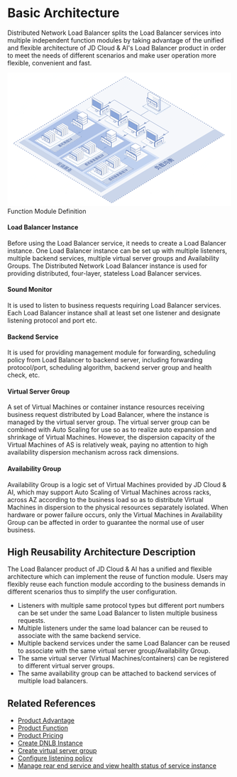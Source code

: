# Basic Architecture

Distributed Network Load Balancer splits the Load Balancer services into multiple independent function modules by taking advantage of the unified and flexible architecture of JD Cloud & AI's Load Balancer product in order to meet the needs of different scenarios and make user operation more flexible, convenient and fast.

  ![DNLB组成架构](../../../../image/Networking/Distributed-Network-Load-Balancer/DNLB-002.png)
Function Module Definition

#### Load Balancer Instance

Before using the Load Balancer service, it needs to create a Load Balancer instance. One Load Balancer instance can be set up with multiple listeners, multiple backend services, multiple virtual server groups and Availability Groups. The Distributed Network Load Balancer instance is used for providing distributed, four-layer, stateless Load Balancer services.
#### Sound Monitor

It is used to listen to business requests requiring Load Balancer services. Each Load Balancer instance shall at least set one listener and designate listening protocol and port etc.
#### Backend Service

It is used for providing management module for forwarding, scheduling policy from Load Balancer to backend server, including forwarding protocol/port, scheduling algorithm, backend server group and health check, etc.
#### Virtual Server Group

A set of Virtual Machines or container instance resources receiving business request distributed by Load Balancer, where the instance is managed by the virtual server group. The virtual server group can be combined with Auto Scaling for use so as to realize auto expansion and shrinkage of Virtual Machines. However, the dispersion capacity of the Virtual Machines of AS is relatively weak, paying no attention to high availability dispersion mechanism across rack dimensions.
#### Availability Group

Availability Group is a logic set of Virtual Machines provided by JD Cloud & AI, which may support Auto Scaling of Virtual Machines across racks, across AZ according to the business load so as to distribute Virtual Machines in dispersion to the physical resources separately isolated. When hardware or power failure occurs, only the Virtual Machines in Availability Group can be affected in order to guarantee the normal use of user business.

## High Reusability Architecture Description

The Load Balancer product of JD Cloud & AI has a unified and flexible architecture which can implement the reuse of function module. Users may flexibly reuse each function module according to the business demands in different scenarios thus to simplify the user configuration.

* Listeners with multiple same protocol types but different port numbers can be set under the same Load Balancer to listen multiple business requests.
* Multiple listeners under the same load balancer can be reused to associate with the same backend service.
* Multiple backend services under the same Load Balancer can be reused to associate with the same virtual server group/Availability Group.
* The same virtual server (Virtual Machines/containers) can be registered to different virtual server groups.
* The same availability group can be attached to backend services of multiple load balancers.

## Related References

- [Product Advantage](../Introduction/Benefits.md)
- [Product Function](../Introduction/Features.md)
- [Product Pricing](../Pricing/Billing-Overview.md)
- [Create DNLB Instance](../Operation-Guide/Create-DNLB-Instance.md)
- [Create virtual server group](../Operation-Guide/TargetGroup-Management.md)
- [Configure listening policy](../Operation-Guide/Listener-Management.md)
- [Manage rear end service and view health status of service instance](../Operation-Guide/Backend-Management.md)


